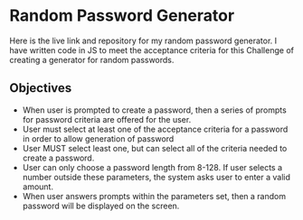 # Random Password Generator
Here is the live link and repository for my random password generator.  I have written code in JS to meet the acceptance criteria for this Challenge of creating a generator for random passwords.

## Objectives

 - When user is prompted to create a password, then a series of prompts for password criteria are offered for the user.
 - User must select at least one of the acceptance criteria for a password in order to allow generation of password
 - User MUST select least one, but can select all of the criteria needed to create a password.
 - User can only choose a password length from 8-128. If user selects a number outside these parameters, the system asks user to enter a valid amount.
 - When user answers prompts within the parameters set, then a random password will be displayed on the screen.